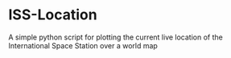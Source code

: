 # ISS-Location
A simple python script for plotting the current live location of the International Space Station over a world map
